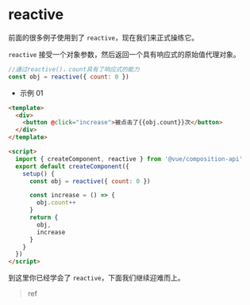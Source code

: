 # reactive

前面的很多例子使用到了 `reactive`，现在我们来正式操练它。

`reactive` 接受一个对象参数，然后返回一个具有响应式的原始值代理对象。

```js
//通过reactive()，count具有了响应式的能力
const obj = reactive({ count: 0 })
```

- 示例 01

```html
<template>
  <div>
    <button @click="increase">被点击了{{obj.count}}次</button>
  </div>
</template>

<script>
  import { createComponent, reactive } from '@vue/composition-api'
  export default createComponent({
    setup() {
      const obj = reactive({ count: 0 })

      const increase = () => {
        obj.count++
      }
      return {
        obj,
        increase
      }
    }
  })
</script>
```

到这里你已经学会了 `reactive`，下面我们继续迎难而上。

> ref
